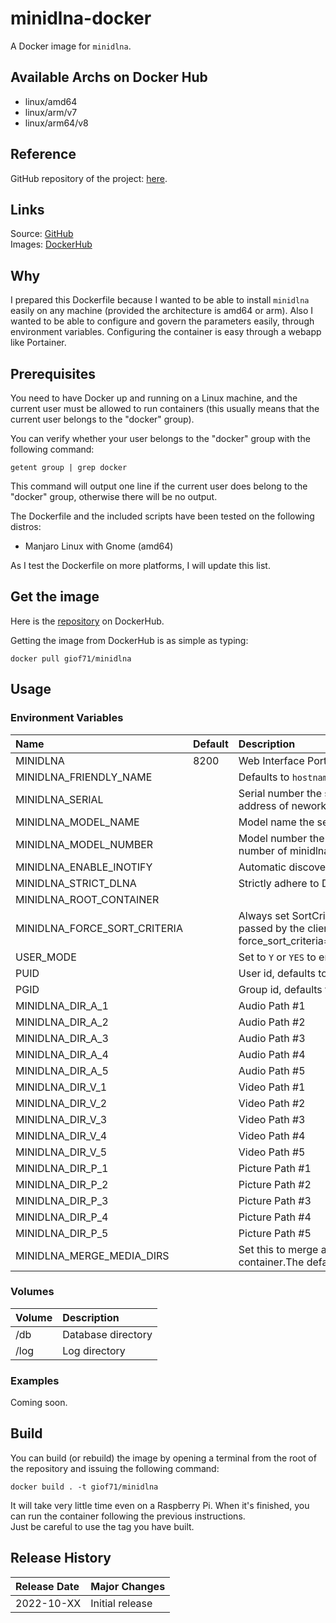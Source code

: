 # minidlna-docker

A Docker image for `minidlna`.

## Available Archs on Docker Hub

- linux/amd64
- linux/arm/v7
- linux/arm64/v8

## Reference

GitHub repository of the project: [here](https://github.com/azatoth/minidlna).
## Links

Source: [GitHub](https://github.com/giof71/minidlna-docker)  
Images: [DockerHub](https://hub.docker.com/r/giof71/minidlna)

## Why

I prepared this Dockerfile because I wanted to be able to install `minidlna` easily on any machine (provided the architecture is amd64 or arm). Also I wanted to be able to configure and govern the parameters easily, through environment variables. Configuring the container is easy through a webapp like Portainer.

## Prerequisites

You need to have Docker up and running on a Linux machine, and the current user must be allowed to run containers (this usually means that the current user belongs to the "docker" group).

You can verify whether your user belongs to the "docker" group with the following command:

`getent group | grep docker`

This command will output one line if the current user does belong to the "docker" group, otherwise there will be no output.

The Dockerfile and the included scripts have been tested on the following distros:

- Manjaro Linux with Gnome (amd64)

As I test the Dockerfile on more platforms, I will update this list.

## Get the image

Here is the [repository](https://hub.docker.com/repository/docker/giof71/minidlna) on DockerHub.

Getting the image from DockerHub is as simple as typing:

`docker pull giof71/minidlna`

## Usage

### Environment Variables

Name|Default|Description
:---|:---|:---
MINIDLNA|8200|Web Interface Port
MINIDLNA_FRIENDLY_NAME||Defaults to `hostname: username`
MINIDLNA_SERIAL||Serial number the server reports to clients. Defaults to the MAC address of nework interface
MINIDLNA_MODEL_NAME||Model name the server reports to clients
MINIDLNA_MODEL_NUMBER||Model number the server reports to clients. Defaults to the version number of minidlna.
MINIDLNA_ENABLE_INOTIFY||Automatic discovery of new files in the media_dir directory
MINIDLNA_STRICT_DLNA||Strictly adhere to DLNA standards
MINIDLNA_ROOT_CONTAINER||
MINIDLNA_FORCE_SORT_CRITERIA||Always set SortCriteria to this value, regardless of the SortCriteria passed by the client e.g. force_sort_criteria=+upnp:class,+upnp:originalTrackNumber,+dc:title
USER_MODE||Set to `Y` or `YES` to enable user mode
PUID||User id, defaults to `1000`
PGID||Group id, defaults to `1000`
MINIDLNA_DIR_A_1||Audio Path #1
MINIDLNA_DIR_A_2||Audio Path #2
MINIDLNA_DIR_A_3||Audio Path #3
MINIDLNA_DIR_A_4||Audio Path #4
MINIDLNA_DIR_A_5||Audio Path #5
MINIDLNA_DIR_V_1||Video Path #1
MINIDLNA_DIR_V_2||Video Path #2
MINIDLNA_DIR_V_3||Video Path #3
MINIDLNA_DIR_V_4||Video Path #4
MINIDLNA_DIR_V_5||Video Path #5
MINIDLNA_DIR_P_1||Picture Path #1
MINIDLNA_DIR_P_2||Picture Path #2
MINIDLNA_DIR_P_3||Picture Path #3
MINIDLNA_DIR_P_4||Picture Path #4
MINIDLNA_DIR_P_5||Picture Path #5
MINIDLNA_MERGE_MEDIA_DIRS||Set this to merge all media_dir base contents into the root container.The default is no.

### Volumes

Volume|Description
:---|:---
/db|Database directory
/log|Log directory

### Examples

Coming soon.

## Build

You can build (or rebuild) the image by opening a terminal from the root of the repository and issuing the following command:

`docker build . -t giof71/minidlna`

It will take very little time even on a Raspberry Pi. When it's finished, you can run the container following the previous instructions.  
Just be careful to use the tag you have built.

## Release History

Release Date|Major Changes
:---|:---
2022-10-XX|Initial release
